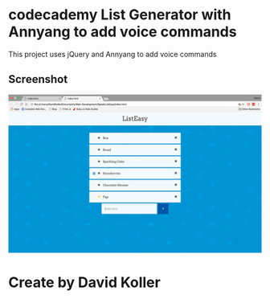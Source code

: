 codecademy List Generator with Annyang to add voice commands
=================================

This project uses jQuery and Annyang to add voice commands

## Screenshot
[![IMAGE ALT TEXT HERE](https://github.com/kolldavi/Web-Development/blob/master/SpeakListEasy/ScreenShotSpeakListEasy.png?raw=true)](http://www.dkoller.com/Web-Development/ScreenShotSpeakListEasy/index.html)



Create by David Koller
=======================
